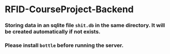 # RFID-CourseProject-Backend  
### Storing data in an sqlite file `shit.db` in the same directory. It will be created automatically if not exists.
### Please install `bottle` before running the server.